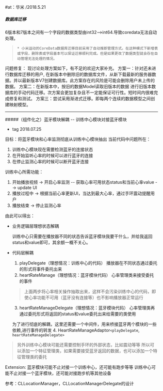 #at：华米  /2018.5.21
##### 数据库迁移 
6版本和7版本之间有一个字段的数据类型由int32-->int64.导致coredata无法自动处理。

>     * 小米运动的CoreData数据库迁移目前采用了自动推断管理方式。在这种模式下新增表或字段，删除表或字段基本可以保证迁移顺利完成。但是如果更改了数据类型就会存在自动管理无法处理的情况。

问题修复：
 现讨论处理方案如下，有不足的欢迎大家补充。
   方案一：针对还未进行数据库迁移的用户, 在新版本中删除旧的数据库文件，从新下载最新的服务器数据。并以最新版本V7创建数据库。此方案存在的风险是可能会删除用户未上传的数据。
   方案二：在新版本中，按旧的数据Model读取旧版本的数据 进行旧版本数据库的手动代码迁移。次方案会更加复杂且不一定能保证可行性。短时间内很难完成修复和测试。
   方案三：尝试采用渐进式迁移。即每两个连续的数据模型之间创建映射模型。
   
------ 

#####（组件化之）蓝牙模块解耦 -- 训练中心模块对接蓝牙模块
- tag 2018.07.25

目标：将蓝牙模块和心率监测彻底从训练中心模块抽出
当前代码中问题所在：
1. 训练中心模块现在需要检测蓝牙的连接状态
2. 在开始监听心率的时候可以进行蓝牙的连接
3. 在停止监测心率的时候可以断开蓝牙连接

训练中心所需功能：
1. 开始播放视频 -> 开启心率监测 -- 获取心率可用状态status和当前心率value --> update UI
2. 播放过程中 -> 根据当前心率更新UI，当达到最大心率，通过手环震动提醒用户
3. 播放结束 -> 停止监测心率

由此可以得出：
- 业务逻辑层理想状态解耦

    训练中心只需要在播放器不同的状态告诉蓝牙模块我要干什么，并给我返回status和value即可，其余额一概不关心。
- 代码层解耦

    1. playDelegate（理想情况：训练中心的代码）
播放器在不同状态通过委托的形式将事件委托出来
    2. heartRateManage（理想情况：蓝牙模块代码）
心率管理类来接受委托的事件
    > 上面两步将心率相关操作抽取出来，这样不会污染训练中心的代码，即使心率功能不可用（蓝牙没有连接等）也不影响播放器正常运行
    3. heartRateManageDelegate（理想情况：蓝牙模块代码）
心率管理类再通过委托形式将返回的status和value委托出来给需要的类使用

    为了进行彻底的解耦，这里还需要一个中间件，用来桥接蓝牙两个模块的一些依赖,进行事件的转发
    4. HeartRateManageAdaptor`<playDelegate`, `heartRateManageDelegate>`

>另外训练中心模块可能还需要控制手环的外部状态，比如震动等等
>所以可以添加一个特征管理类，如果需要接受蓝牙返回的数据，也可以添加一个特征管理类的委托

Extension:
蓝牙模块可能不止对接一个训练中心，还可能有跑步等等
训练中心可能不止对接一个蓝牙模块，还可能对接跑步机等其他设备


参考：CLLocationManager，CLLocationManagerDelegate的设计
```
   
   